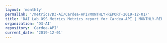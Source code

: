 ```yaml
---
layout: 'monthly'
permalink: '/metrics/D3-AI/Cardea-API/MONTHLY-REPORT-2019-12-01/'
title: 'DAI Lab OSS Metrics Metrics report for Cardea-API | MONTHLY-REPORT-2019-12-01'
organization: 'D3-AI'
repository: 'Cardea-API'
current_date: '2019-12-01'
---
```

